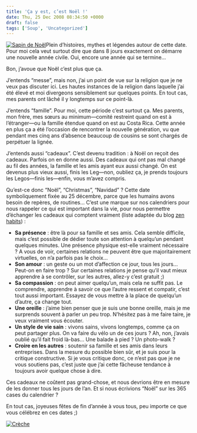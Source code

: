```yaml
---
title: 'Ça y est, c’est Noël !'
date: Thu, 25 Dec 2008 08:34:50 +0000
draft: false
tags: ['Soup', 'Uncategorized']
---
```


[![Sapin de Noël](http://farm4.static.flickr.com/3132/3134324991_2a5c858e06_m.jpg)](http://www.flickr.com/photos/madd0/3134324991/)Plein d’histoires, mythes et légendes autour de cette date. Pour moi cela veut surtout dire que dans 8 jours exactement on démarre une nouvelle année civile. Oui, encore une année qui se termine…

Bon, j’avoue que Noël c’est plus que ça.

J’entends “messe”, mais non, j’ai un point de vue sur la religion que je ne veux pas discuter ici. Les hautes instances de la religion dans laquelle j’ai été élevé et moi divergeons sensiblement sur quelques points. En tout cas, mes parents ont lâché il y longtemps sur ce point-là.

J’entends “famille”. Pour moi, cette période c’est surtout ça. Mes parents, mon frère, mes sœurs au minimum—comité restreint quand on est à l’étranger—ou la famille étendue quand on est au Costa Rica. Cette année en plus ça a été l’occasion de rencontrer la nouvelle génération, vu que pendant mes cinq ans d’absence beaucoup de cousins se sont chargés de perpétuer la lignée.

J’entends aussi “cadeaux”. C’est devenu tradition : à Noël on reçoit des cadeaux. Parfois on en donne aussi. Des cadeaux qui ont pas mal changé au fil des années, la famille et les amis ayant eux aussi changé. On est devenus plus vieux aussi, finis les Leg—non, oubliez ça, je prends toujours les Legos—finis les—enfin, vous m’avez compris.

Qu’est-ce donc “Noël”, “Christmas”, “Navidad” ? Cette date symboliquement fixée au 25 décembre, parce que les humains avons besoin de repères, de routines… C’est une marque sur nos calendriers pour nous rappeler ce qui est important dans la vie, pour nous permettre d’échanger les cadeaux qui comptent vraiment (liste adaptée du blog [zen habits](http://zenhabits.net/2008/12/the-six-greatest-gifts-you-can-give-your-loved-ones/)) :

*   **Sa présence** : être là pour sa famille et ses amis. Cela semble difficile, mais c’est possible de dédier toute son attention à quelqu’un pendant quelques minutes. Une présence physique est-elle vraiment nécessaire ? A vous de voir, certaines relations ne peuvent être que majoritairement virtuelles, on n’a parfois pas le choix…
*   **Son amour** : un geste ou un mot d’affection ce jour, tous les jours… Peut-on en faire trop ? Sur certaines relations je pense qu’il vaut mieux apprendre à se contrôler, sur les autres, allez-y c’est gratuit ;)
*   **Sa compassion** : on peut aimer quelqu’un, mais cela ne suffit pas. Le comprendre, apprendre à savoir ce que l’autre ressent et compatir, c’est tout aussi important. Essayez de vous mettre à la place de quelqu’un d’autre, ça change tout.
*   **Une oreille** : j’aime bien penser que je suis une bonne oreille, mais je me surprends souvent à parler un peu trop. N’hésitez pas à me faire taire, je veux vraiment vous écouter.
*   **Un style de vie sain** : vivons sains, vivons longtemps, comme ça on peut partager plus. On va faire du vélo un de ces jours ? Ah, non, j’avais oublié qu’il fait froid là-bas… Une balade à pied ? Un photo-walk ?
*   **Croire en les autres** : soutenir sa famille et ses amis dans leurs entreprises. Dans la mesure du possible bien sûr, et je suis pour la critique constructive. Si je vous critique donc, ce n’est pas que je ne vous soutiens pas, c’est juste que j’ai cette fâcheuse tendance à toujours avoir quelque chose à dire.

Ces cadeaux ne coûtent pas grand-chose, et nous devrions être en mesure de les donner tous les jours de l’an. Et si nous écrivions “Noël” sur les 365 cases du calendrier ?

En tout cas, joyeuses fêtes de fin d’année à vous tous, peu importe ce que vous célébrez en ces dates ;)

[![Crèche](http://farm4.static.flickr.com/3130/3134327009_f930ea26c3.jpg)](http://www.flickr.com/photos/madd0/3134327009/)